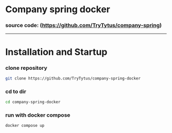 
# Company spring docker

### source code: (https://github.com/TryTytus/company-spring)

---

# Installation and Startup

### clone repository

```bash
git clone https://github.com/TryTytus/company-spring-docker
```
### cd to dir

```bash
cd company-spring-docker
```

### run with docker compose

```bash
docker compose up
```



